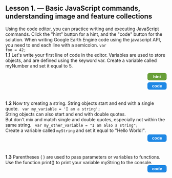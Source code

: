 ## Lesson 1. — Basic JavaScript commands, understanding image and feature collections

Using the code editor, you can practice writing and executing JavaScript commands. Click the "hint" button for a hint, and the "code" button for the solution.
When writing Google Earth Engine code using the javascript API, you need to end each line with a semicolon.
<code>var foo = 42;</code>
<br>
<strong>1.1</strong> Let's write your first line of code in the editor. 
Variables are used to store objects, and are defined using the keyword var.
Create a variable called myNumber and set it equal to 5.
<!-- HINT Row -->
<div style="display:flex; justify-content:space-between; align-items:center; margin-bottom:6px;">
  <div id="hint" style="visibility:hidden; height:auto; background-color:#f0f0f0; border-left:4px solid #ccc; padding:2px 6px; margin:0px; flex:1;">
    Use <code>var</code> to declare a variable and assign it a value using <code>=</code>.
  </div>
  <button id="hintButton" onclick="
    var el = document.getElementById('hint');
    var btn = document.getElementById('hintButton');
    var showing = el.style.visibility === 'visible';
    el.style.visibility = showing ? 'hidden' : 'visible';
    btn.style.backgroundColor = showing ? '#689f38' : '#558b2f';
  " style="background-color:#689f38; color:white; border:none; padding:4px 10px; border-radius:6px; font-weight:bold; cursor:pointer; margin-left:8px; width:60px;">
    hint
  </button>
</div>
<!-- CODE Row -->
<div style="display:flex; justify-content:space-between; align-items:center;">
  <div id="code" style="visibility:hidden; height:auto; background-color:#f0f0f0; border-left:4px solid #ccc; padding:2px 6px; margin:0px; flex:1;">
    <code>var myNumber = 5;</code>
  </div>
  <button id="codeButton" onclick="
    var el = document.getElementById('code');
    var btn = document.getElementById('codeButton');
    var showing = el.style.visibility === 'visible';
    el.style.visibility = showing ? 'hidden' : 'visible';
    btn.style.backgroundColor = showing ? '#1e88e5' : '#1565c0';
  " style="background-color:#1e88e5; color:white; border:none; padding:4px 10px; border-radius:6px; font-weight:bold; cursor:pointer; margin-left:8px; width:60px;">
    code
  </button>
</div>

<br>
<br> <!-- blank line -->
<strong>1.2</strong> Now try creating a string. 
String objects start and end with a single quote.
<code> var my_variable = 'I am a string'; </code>
<br>
String objects can also start and end with double quotes.
<br>But don't mix and match single and double quotes, especially not within the same string.
<code> var my_other_variable = "I am also a string"; </code>
<br>
Create a variable called <code>myString</code> and set it equal to "Hello World!".
<!-- CODE Row 2 -->
<div style="display:flex; justify-content:space-between; align-items:center;">
  <div id="code2" style="visibility:hidden; height:auto; background-color:#f0f0f0; border-left:4px solid #ccc;
                         padding:2px 6px; margin:0px; flex:1;">
    <code>var myString = "Hello World!";
      print(myString)</code>
  </div>
  <button id="codeButton2" onclick="
    var el = document.getElementById('code2');
    var btn = document.getElementById('codeButton2');
    var showing = el.style.visibility === 'visible';
    el.style.visibility = showing ? 'hidden' : 'visible';
    btn.style.backgroundColor = showing ? '#1e88e5' : '#1565c0';
  " style="background-color:#1e88e5; color:white; border:none; padding:4px 10px; border-radius:6px;
           font-weight:bold; cursor:pointer; margin-left:8px; width:60px;">
    code
  </button>
</div>

<br>
<br>
<strong>1.3</strong> Parentheses ( ) are used to pass parameters or variables to functions.
<br>Use the function print() to print your variable myString to the console.
<!-- CODE Row -->
<div style="display:flex; justify-content:space-between; align-items:center;">
  <div id="code3" style="visibility:hidden; height:auto; background-color:#f0f0f0; border-left:4px solid #ccc; padding:2px 6px; margin:0px; flex:1;">
    <code>print(myString);</code>
  </div>
  <button id="codeButton3" onclick="
    var el = document.getElementById('code3');
    var btn = document.getElementById('codeButton3');
    var showing = el.style.visibility === 'visible';
    el.style.visibility = showing ? 'hidden' : 'visible';
    btn.style.backgroundColor = showing ? '#1e88e5' : '#1565c0';
  " style="background-color:#1e88e5; color:white; border:none; padding:4px 10px; border-radius:6px; font-weight:bold; cursor:pointer; margin-left:8px; width:60px;">
    code
  </button>
</div>


<meta http-equiv='cache-control' content='no-cache'> 
<meta http-equiv='expires' content='0'> 
<meta http-equiv='pragma' content='no-cache'>
